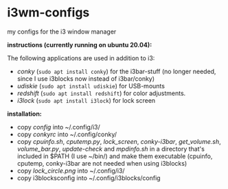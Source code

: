 # i3wm-configs
my configs for the i3 window manager

**instructions (currently running on ubuntu 20.04):**

The following applications are used in addition to i3:
  
  * *conky* (`sudo apt install conky`) for the i3bar-stuff (no longer needed, since I use i3blocks now instead of i3bar/conky)
  * *udiskie* (`sudo apt install udiskie`) for USB-mounts
  * *redshift* (`sudo apt install redshift`) for color adjustments.
  * *i3lock* (`sudo apt install i3lock`) for lock screen

**installation:**

  * copy *config* into ~/.config/i3/
  * copy *conkyrc* into ~/.config/conky/
  * copy *cpuinfo.sh*, *cputemp.py*, *lock_screen*, *conky-i3bar*, *get_volume.sh*, *volume_bar.py*, *update-check* and *mpdinfo.sh* in a directory that's included in $PATH (I use ~/bin/) and make them executable (cpuinfo, cputemp, conky-i3bar are not needed when using i3blocks)
  * copy *lock_circle.png* into ~/.config/i3/
  * copy i3blocksconfig into ~/.config/i3blocks/config

